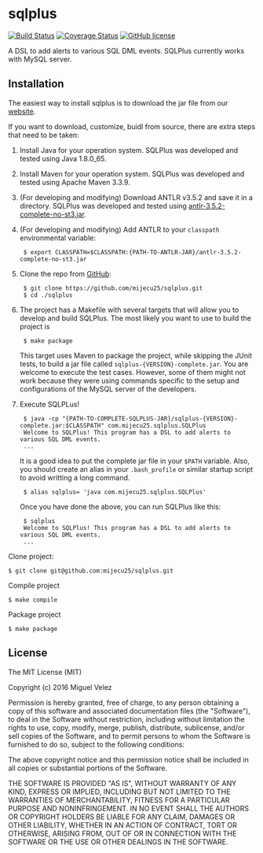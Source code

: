# sqlplus

[![Build Status](https://travis-ci.org/mijecu25/sqlplus.svg?branch=antlr)](https://travis-ci.org/mijecu25/sqlplus)
[![Coverage Status](https://coveralls.io/repos/github/mijecu25/sqlplus/badge.svg?branch=antlr)](https://coveralls.io/github/mijecu25/sqlplus?branch=antlr)
[![GitHub license](https://img.shields.io/badge/license-MIT-blue.svg)](https://raw.githubusercontent.com/mijecu25/sqlplus/antlr/LICENSE)

A DSL to add alerts to various SQL DML events. SQLPlus currently works with MySQL server.

## Installation

The easiest way to install sqlplus is to download the jar file from our [website](http://www.mijecu25.com/software/sqlplus/).

If you want to download, customize, buidl from source, there are extra steps that need to be taken:
1. Install Java for your operation system. SQLPlus was developed and tested using Java 1.8.0_65.
2. Install Maven for your operation system. SQLPlus was developed and tested using Apache Maven 3.3.9.
3. (For developing and modifying) Download ANTLR v3.5.2 and save it in a directory. SQLPlus was developed and tested using [antlr-3.5.2-complete-no-st3.jar](http://www.antlr3.org/download/antlr-3.5.2-complete-no-st3.jar).
4. (For developing and modifying) Add ANTLR to your `classpath` environmental variable:	

		$ export CLASSPATH=$CLASSPATH:{PATH-TO-ANTLR-JAR}/antlr-3.5.2-complete-no-st3.jar
		
5. Clone the repo from [GitHub](https://github.com/mijecu25/sqlplus):

        $ git clone https://github.com/mijecu25/sqlplus.git
        $ cd ./sqlplus
        
6. The project has a Makefile with several targets that will allow you to develop and build SQLPlus. The most likely you want to use to build the project is 
        
        $ make package
    This target uses Maven to package the project, while skipping the JUnit tests, to build a jar file called ```sqlplus-{VERSION}-complete.jar```. You are welcome to execute the test cases. However, some of them might not work because they were using commands specific to the setup and configurations of the MySQL server of the developers.

7. Execute SQLPLus! 
        
        $ java -cp "{PATH-TO-COMPLETE-SQLPLUS-JAR}/sqlplus-{VERSION}-complete.jar:$CLASSPATH" com.mijecu25.sqlplus.SQLPlus
        Welcome to SQLPlus! This program has a DSL to add alerts to various SQL DML events.
        ...
    It is a good idea to put the complete jar file in your ```$PATH``` variable. Also, you should create an alias in your ```.bash_profile``` or similar startup script to avoid writting a long command. 

        $ alias sqlplus= 'java com.mijecu25.sqlplus.SQLPlus'
    Once you have done the above, you can run SQLPlus like this:
    
        $ sqlplus
        Welcome to SQLPlus! This program has a DSL to add alerts to various SQL DML events.
        ...
    
Clone project:

	$ git clone git@github.com:mijecu25/sqlplus.git

Compile project
	
	$ make compile
	
Package project

	$ make package

## License

The MIT License (MIT)

Copyright (c) 2016 Miguel Velez

Permission is hereby granted, free of charge, to any person obtaining a copy
of this software and associated documentation files (the "Software"), to deal
in the Software without restriction, including without limitation the rights
to use, copy, modify, merge, publish, distribute, sublicense, and/or sell
copies of the Software, and to permit persons to whom the Software is
furnished to do so, subject to the following conditions:

The above copyright notice and this permission notice shall be included in all
copies or substantial portions of the Software.

THE SOFTWARE IS PROVIDED "AS IS", WITHOUT WARRANTY OF ANY KIND, EXPRESS OR
IMPLIED, INCLUDING BUT NOT LIMITED TO THE WARRANTIES OF MERCHANTABILITY,
FITNESS FOR A PARTICULAR PURPOSE AND NONINFRINGEMENT. IN NO EVENT SHALL THE
AUTHORS OR COPYRIGHT HOLDERS BE LIABLE FOR ANY CLAIM, DAMAGES OR OTHER
LIABILITY, WHETHER IN AN ACTION OF CONTRACT, TORT OR OTHERWISE, ARISING FROM,
OUT OF OR IN CONNECTION WITH THE SOFTWARE OR THE USE OR OTHER DEALINGS IN THE
SOFTWARE.
